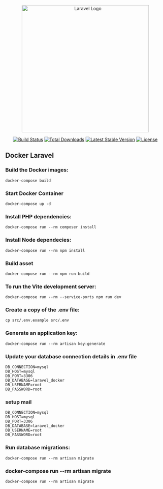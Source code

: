 <p align="center"><a href="https://laravel.com" target="_blank"><img src="https://raw.githubusercontent.com/laravel/art/master/logo-lockup/5%20SVG/2%20CMYK/1%20Full%20Color/laravel-logolockup-cmyk-red.svg" width="400" alt="Laravel Logo"></a></p>

<p align="center">
<a href="https://github.com/laravel/framework/actions"><img src="https://github.com/laravel/framework/workflows/tests/badge.svg" alt="Build Status"></a>
<a href="https://packagist.org/packages/laravel/framework"><img src="https://img.shields.io/packagist/dt/laravel/framework" alt="Total Downloads"></a>
<a href="https://packagist.org/packages/laravel/framework"><img src="https://img.shields.io/packagist/v/laravel/framework" alt="Latest Stable Version"></a>
<a href="https://packagist.org/packages/laravel/framework"><img src="https://img.shields.io/packagist/l/laravel/framework" alt="License"></a>
</p>

## Docker Laravel

### Build the Docker images:

```
docker-compose build
 ```

### Start Docker Container

```
docker-compose up -d
```

### Install PHP dependencies:

``` 
docker-compose run --rm composer install
 ```

### Install Node dependecies:

``` 
docker-compose run --rm npm install
 ```

### Build asset

``` 
docker-compose run --rm npm run build
 ```

### To run the Vite development server:

```
docker-compose run --rm --service-ports npm run dev
```

### Create a copy of the .env file:

``` 
cp src/.env.example src/.env
```

### Generate an application key:

``` 
docker-compose run --rm artisan key:generate
```

### Update your database connection details in .env file

```
DB_CONNECTION=mysql
DB_HOST=mysql
DB_PORT=3306
DB_DATABASE=laravel_docker
DB_USERNAME=root
DB_PASSWORD=root
```

### setup mail

```
DB_CONNECTION=mysql
DB_HOST=mysql
DB_PORT=3306
DB_DATABASE=laravel_docker
DB_USERNAME=root
DB_PASSWORD=root
```

### Run database migrations:

```
docker-compose run --rm artisan migrate
```

### docker-compose run --rm artisan migrate

```
docker-compose run --rm artisan migrate 
```
